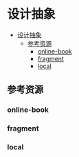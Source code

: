 # 设计抽象

<!--ts-->
* [设计抽象](#设计抽象)
   * [参考资源](#参考资源)
      * [online-book](#online-book)
      * [fragment](#fragment)
      * [local](#local)

<!-- Created by https://github.com/ekalinin/github-markdown-toc -->
<!-- Added by: runner, at: Thu Jul 21 05:36:11 UTC 2022 -->

<!--te-->

## 参考资源

### online-book

### fragment

### local